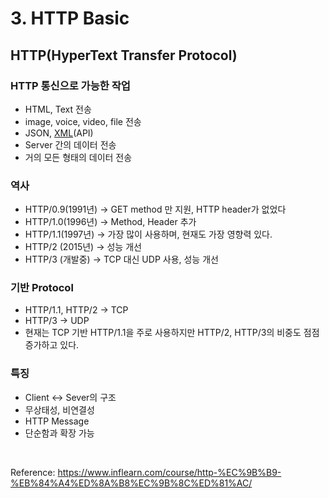 # 3. HTTP Basic

## HTTP(HyperText Transfer Protocol)

### HTTP 통신으로 가능한 작업

- HTML, Text 전송
- image, voice, video, file 전송
- JSON, [XML](https://ko.wikipedia.org/wiki/XML)(API)
- Server 간의 데이터 전송
- 거의 모든 형태의 데이터 전송

### 역사

- HTTP/0.9(1991년) → GET method 만 지원, HTTP header가 없었다
- HTTP/1.0(1996년) → Method, Header 추가
- HTTP/1.1(1997년) → 가장 많이 사용하며, 현재도 가장 영향력 있다.
- HTTP/2 (2015년) → 성능 개선
- HTTP/3 (개발중) → TCP 대신 UDP 사용, 성능 개선

### 기반 Protocol

- HTTP/1.1, HTTP/2 → TCP
- HTTP/3 → UDP
- 현재는 TCP 기반 HTTP/1.1을 주로 사용하지만 HTTP/2, HTTP/3의 비중도 점점 증가하고 있다.

### 특징

- Client ↔ Sever의 구조
- 무상태성, 비연결성
- HTTP Message
- 단순함과 확장 가능

<br>

Reference: https://www.inflearn.com/course/http-%EC%9B%B9-%EB%84%A4%ED%8A%B8%EC%9B%8C%ED%81%AC/
